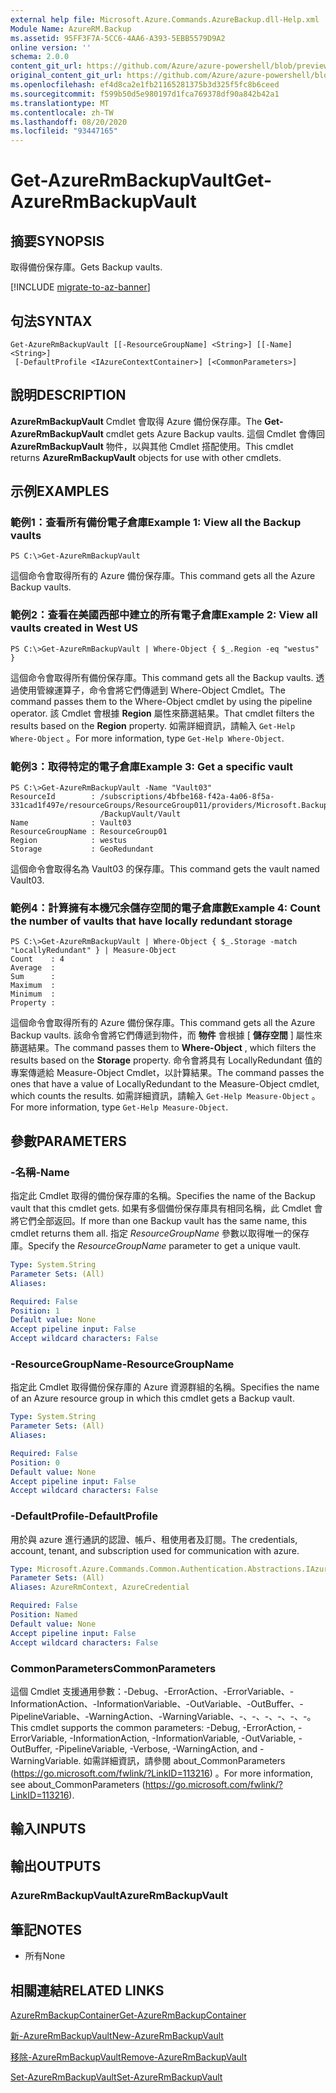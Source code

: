 ```yaml
---
external help file: Microsoft.Azure.Commands.AzureBackup.dll-Help.xml
Module Name: AzureRM.Backup
ms.assetid: 95FF3F7A-5CC6-4AA6-A393-5EBB5579D9A2
online version: ''
schema: 2.0.0
content_git_url: https://github.com/Azure/azure-powershell/blob/preview/src/ResourceManager/AzureBackup/Commands.AzureBackup/help/Get-AzureRmBackupVault.md
original_content_git_url: https://github.com/Azure/azure-powershell/blob/preview/src/ResourceManager/AzureBackup/Commands.AzureBackup/help/Get-AzureRmBackupVault.md
ms.openlocfilehash: ef4d8ca2e1fb21165281375b3d325f5fc8b6ceed
ms.sourcegitcommit: f599b50d5e980197d1fca769378df90a842b42a1
ms.translationtype: MT
ms.contentlocale: zh-TW
ms.lasthandoff: 08/20/2020
ms.locfileid: "93447165"
---
```

# <span data-ttu-id="4dd64-101">Get-AzureRmBackupVault</span><span class="sxs-lookup"><span data-stu-id="4dd64-101">Get-AzureRmBackupVault</span></span>

## <span data-ttu-id="4dd64-102">摘要</span><span class="sxs-lookup"><span data-stu-id="4dd64-102">SYNOPSIS</span></span>
<span data-ttu-id="4dd64-103">取得備份保存庫。</span><span class="sxs-lookup"><span data-stu-id="4dd64-103">Gets Backup vaults.</span></span>

[!INCLUDE [migrate-to-az-banner](../../includes/migrate-to-az-banner.md)]

## <span data-ttu-id="4dd64-104">句法</span><span class="sxs-lookup"><span data-stu-id="4dd64-104">SYNTAX</span></span>

```
Get-AzureRmBackupVault [[-ResourceGroupName] <String>] [[-Name] <String>]
 [-DefaultProfile <IAzureContextContainer>] [<CommonParameters>]
```

## <span data-ttu-id="4dd64-105">說明</span><span class="sxs-lookup"><span data-stu-id="4dd64-105">DESCRIPTION</span></span>
<span data-ttu-id="4dd64-106">**AzureRmBackupVault** Cmdlet 會取得 Azure 備份保存庫。</span><span class="sxs-lookup"><span data-stu-id="4dd64-106">The **Get-AzureRmBackupVault** cmdlet gets Azure Backup vaults.</span></span>
<span data-ttu-id="4dd64-107">這個 Cmdlet 會傳回 **AzureRmBackupVault** 物件，以與其他 Cmdlet 搭配使用。</span><span class="sxs-lookup"><span data-stu-id="4dd64-107">This cmdlet returns **AzureRmBackupVault** objects for use with other cmdlets.</span></span>

## <span data-ttu-id="4dd64-108">示例</span><span class="sxs-lookup"><span data-stu-id="4dd64-108">EXAMPLES</span></span>

### <span data-ttu-id="4dd64-109">範例1：查看所有備份電子倉庫</span><span class="sxs-lookup"><span data-stu-id="4dd64-109">Example 1: View all the Backup vaults</span></span>
```
PS C:\>Get-AzureRmBackupVault
```

<span data-ttu-id="4dd64-110">這個命令會取得所有的 Azure 備份保存庫。</span><span class="sxs-lookup"><span data-stu-id="4dd64-110">This command gets all the Azure Backup vaults.</span></span>

### <span data-ttu-id="4dd64-111">範例2：查看在美國西部中建立的所有電子倉庫</span><span class="sxs-lookup"><span data-stu-id="4dd64-111">Example 2: View all vaults created in West US</span></span>
```
PS C:\>Get-AzureRmBackupVault | Where-Object { $_.Region -eq "westus" }
```

<span data-ttu-id="4dd64-112">這個命令會取得所有備份保存庫。</span><span class="sxs-lookup"><span data-stu-id="4dd64-112">This command gets all the Backup vaults.</span></span>
<span data-ttu-id="4dd64-113">透過使用管線運算子，命令會將它們傳遞到 Where-Object Cmdlet。</span><span class="sxs-lookup"><span data-stu-id="4dd64-113">The command passes them to the Where-Object cmdlet by using the pipeline operator.</span></span>
<span data-ttu-id="4dd64-114">該 Cmdlet 會根據 **Region** 屬性來篩選結果。</span><span class="sxs-lookup"><span data-stu-id="4dd64-114">That cmdlet filters the results based on the **Region** property.</span></span>
<span data-ttu-id="4dd64-115">如需詳細資訊，請輸入 `Get-Help Where-Object` 。</span><span class="sxs-lookup"><span data-stu-id="4dd64-115">For more information, type `Get-Help Where-Object`.</span></span>

### <span data-ttu-id="4dd64-116">範例3：取得特定的電子倉庫</span><span class="sxs-lookup"><span data-stu-id="4dd64-116">Example 3: Get a specific vault</span></span>
```
PS C:\>Get-AzureRmBackupVault -Name "Vault03"
ResourceId        : /subscriptions/4bfbe168-f42a-4a06-8f5a-331cad1f497e/resourceGroups/ResourceGroup011/providers/Microsoft.Backup
                    /BackupVault/Vault
Name              : Vault03
ResourceGroupName : ResourceGroup01
Region            : westus
Storage           : GeoRedundant
```

<span data-ttu-id="4dd64-117">這個命令會取得名為 Vault03 的保存庫。</span><span class="sxs-lookup"><span data-stu-id="4dd64-117">This command gets the vault named Vault03.</span></span>

### <span data-ttu-id="4dd64-118">範例4：計算擁有本機冗余儲存空間的電子倉庫數</span><span class="sxs-lookup"><span data-stu-id="4dd64-118">Example 4: Count the number of vaults that have locally redundant storage</span></span>
```
PS C:\>Get-AzureRmBackupVault | Where-Object { $_.Storage -match "LocallyRedundant" } | Measure-Object
Count    : 4
Average  : 
Sum      : 
Maximum  : 
Minimum  : 
Property :
```

<span data-ttu-id="4dd64-119">這個命令會取得所有的 Azure 備份保存庫。</span><span class="sxs-lookup"><span data-stu-id="4dd64-119">This command gets all the Azure Backup vaults.</span></span>
<span data-ttu-id="4dd64-120">該命令會將它們傳遞到物件，而 **物件** 會根據 [ **儲存空間** ] 屬性來篩選結果。</span><span class="sxs-lookup"><span data-stu-id="4dd64-120">The command passes them to **Where-Object** , which filters the results based on the **Storage** property.</span></span>
<span data-ttu-id="4dd64-121">命令會將具有 LocallyRedundant 值的專案傳遞給 Measure-Object Cmdlet，以計算結果。</span><span class="sxs-lookup"><span data-stu-id="4dd64-121">The command passes the ones that have a value of LocallyRedundant to the Measure-Object cmdlet, which counts the results.</span></span>
<span data-ttu-id="4dd64-122">如需詳細資訊，請輸入 `Get-Help Measure-Object` 。</span><span class="sxs-lookup"><span data-stu-id="4dd64-122">For more information, type `Get-Help Measure-Object`.</span></span>

## <span data-ttu-id="4dd64-123">參數</span><span class="sxs-lookup"><span data-stu-id="4dd64-123">PARAMETERS</span></span>

### <span data-ttu-id="4dd64-124">-名稱</span><span class="sxs-lookup"><span data-stu-id="4dd64-124">-Name</span></span>
<span data-ttu-id="4dd64-125">指定此 Cmdlet 取得的備份保存庫的名稱。</span><span class="sxs-lookup"><span data-stu-id="4dd64-125">Specifies the name of the Backup vault that this cmdlet gets.</span></span>
<span data-ttu-id="4dd64-126">如果有多個備份保存庫具有相同名稱，此 Cmdlet 會將它們全部返回。</span><span class="sxs-lookup"><span data-stu-id="4dd64-126">If more than one Backup vault has the same name, this cmdlet returns them all.</span></span>
<span data-ttu-id="4dd64-127">指定 *ResourceGroupName* 參數以取得唯一的保存庫。</span><span class="sxs-lookup"><span data-stu-id="4dd64-127">Specify the *ResourceGroupName* parameter to get a unique vault.</span></span>

```yaml
Type: System.String
Parameter Sets: (All)
Aliases: 

Required: False
Position: 1
Default value: None
Accept pipeline input: False
Accept wildcard characters: False
```

### <span data-ttu-id="4dd64-128">-ResourceGroupName</span><span class="sxs-lookup"><span data-stu-id="4dd64-128">-ResourceGroupName</span></span>
<span data-ttu-id="4dd64-129">指定此 Cmdlet 取得備份保存庫的 Azure 資源群組的名稱。</span><span class="sxs-lookup"><span data-stu-id="4dd64-129">Specifies the name of an Azure resource group in which this cmdlet gets a Backup vault.</span></span>

```yaml
Type: System.String
Parameter Sets: (All)
Aliases: 

Required: False
Position: 0
Default value: None
Accept pipeline input: False
Accept wildcard characters: False
```

### <span data-ttu-id="4dd64-130">-DefaultProfile</span><span class="sxs-lookup"><span data-stu-id="4dd64-130">-DefaultProfile</span></span>
<span data-ttu-id="4dd64-131">用於與 azure 進行通訊的認證、帳戶、租使用者及訂閱。</span><span class="sxs-lookup"><span data-stu-id="4dd64-131">The credentials, account, tenant, and subscription used for communication with azure.</span></span>

```yaml
Type: Microsoft.Azure.Commands.Common.Authentication.Abstractions.IAzureContextContainer
Parameter Sets: (All)
Aliases: AzureRmContext, AzureCredential

Required: False
Position: Named
Default value: None
Accept pipeline input: False
Accept wildcard characters: False
```

### <span data-ttu-id="4dd64-132">CommonParameters</span><span class="sxs-lookup"><span data-stu-id="4dd64-132">CommonParameters</span></span>
<span data-ttu-id="4dd64-133">這個 Cmdlet 支援通用參數：-Debug、-ErrorAction、-ErrorVariable、-InformationAction、-InformationVariable、-OutVariable、-OutBuffer、-PipelineVariable、-WarningAction、-WarningVariable、-、-、-、-、-、-。</span><span class="sxs-lookup"><span data-stu-id="4dd64-133">This cmdlet supports the common parameters: -Debug, -ErrorAction, -ErrorVariable, -InformationAction, -InformationVariable, -OutVariable, -OutBuffer, -PipelineVariable, -Verbose, -WarningAction, and -WarningVariable.</span></span> <span data-ttu-id="4dd64-134">如需詳細資訊，請參閱 about_CommonParameters (https://go.microsoft.com/fwlink/?LinkID=113216) 。</span><span class="sxs-lookup"><span data-stu-id="4dd64-134">For more information, see about_CommonParameters (https://go.microsoft.com/fwlink/?LinkID=113216).</span></span>

## <span data-ttu-id="4dd64-135">輸入</span><span class="sxs-lookup"><span data-stu-id="4dd64-135">INPUTS</span></span>

## <span data-ttu-id="4dd64-136">輸出</span><span class="sxs-lookup"><span data-stu-id="4dd64-136">OUTPUTS</span></span>

### <span data-ttu-id="4dd64-137">AzureRmBackupVault</span><span class="sxs-lookup"><span data-stu-id="4dd64-137">AzureRmBackupVault</span></span>

## <span data-ttu-id="4dd64-138">筆記</span><span class="sxs-lookup"><span data-stu-id="4dd64-138">NOTES</span></span>
* <span data-ttu-id="4dd64-139">所有</span><span class="sxs-lookup"><span data-stu-id="4dd64-139">None</span></span>

## <span data-ttu-id="4dd64-140">相關連結</span><span class="sxs-lookup"><span data-stu-id="4dd64-140">RELATED LINKS</span></span>

[<span data-ttu-id="4dd64-141">AzureRmBackupContainer</span><span class="sxs-lookup"><span data-stu-id="4dd64-141">Get-AzureRmBackupContainer</span></span>](./Get-AzureRmBackupContainer.md)

[<span data-ttu-id="4dd64-142">新-AzureRmBackupVault</span><span class="sxs-lookup"><span data-stu-id="4dd64-142">New-AzureRmBackupVault</span></span>](./New-AzureRmBackupVault.md)

[<span data-ttu-id="4dd64-143">移除-AzureRmBackupVault</span><span class="sxs-lookup"><span data-stu-id="4dd64-143">Remove-AzureRmBackupVault</span></span>](./Remove-AzureRmBackupVault.md)

[<span data-ttu-id="4dd64-144">Set-AzureRmBackupVault</span><span class="sxs-lookup"><span data-stu-id="4dd64-144">Set-AzureRmBackupVault</span></span>](./Set-AzureRmBackupVault.md)



